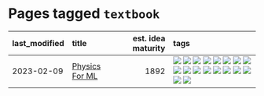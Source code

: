 # Pages tagged `textbook`

|last_modified|title|est. idea maturity|tags
|:---|:---|---:|:---|
|2023-02-09|[Physics For ML](../physics_for_ml.md)|1892|[![](https://img.shields.io/badge/tag-brownianmotion-869bd0)](../tags/brownianmotion.md) [![](https://img.shields.io/badge/tag-curriculum-c4c41f)](../tags/curriculum.md) [![](https://img.shields.io/badge/tag-curvature-53417a)](../tags/curvature.md) [![](https://img.shields.io/badge/tag-education-92ab1c)](../tags/education.md) [![](https://img.shields.io/badge/tag-eigenvectors-12f6d5)](../tags/eigenvectors.md) [![](https://img.shields.io/badge/tag-gaugetheory-48fb29)](../tags/gaugetheory.md) [![](https://img.shields.io/badge/tag-grouptheory-4db4d2)](../tags/grouptheory.md) [![](https://img.shields.io/badge/tag-machinelearning-12eec5)](../tags/machinelearning.md) [![](https://img.shields.io/badge/tag-manifolds-ea1833)](../tags/manifolds.md) [![](https://img.shields.io/badge/tag-ode-f14da)](../tags/ode.md) [![](https://img.shields.io/badge/tag-optimization-2b1421)](../tags/optimization.md) [![](https://img.shields.io/badge/tag-pde-1043a5)](../tags/pde.md) [![](https://img.shields.io/badge/tag-physics-35b163)](../tags/physics.md) [![](https://img.shields.io/badge/tag-probabilityfields-c4fb38)](../tags/probabilityfields.md) [![](https://img.shields.io/badge/tag-quantummechanics-1eefac)](../tags/quantummechanics.md) [![](https://img.shields.io/badge/tag-relativity-3f9741)](../tags/relativity.md) [![](https://img.shields.io/badge/tag-tensorcalculus-c6963e)](../tags/tensorcalculus.md) [![](https://img.shields.io/badge/tag-textbook-6013c8)](../tags/textbook.md)|